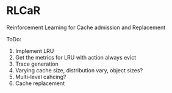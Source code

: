 # RLCaR
Reinforcement Learning for Cache admission and Replacement

ToDo:
1. Implement LRU
2. Get the metrics for LRU with action always evict
3. Trace generation
4. Varying cache size, distribution vary, object sizes?
5. Multi-level cahcing?
6. Cache replacement
